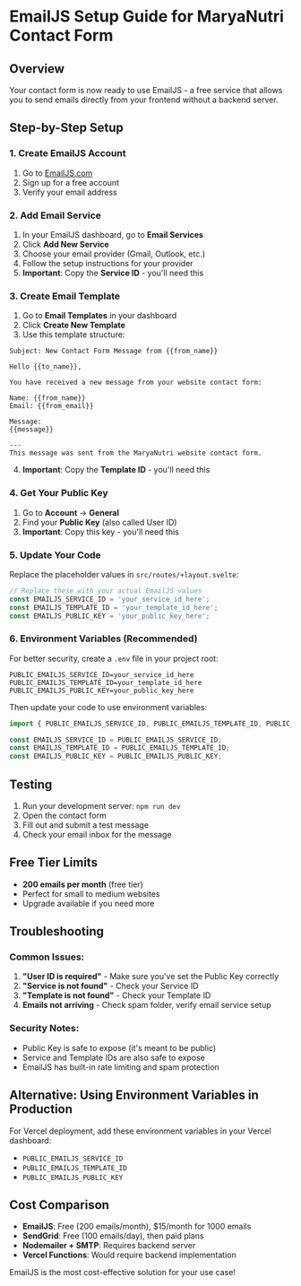 # EmailJS Setup Guide for MaryaNutri Contact Form

## Overview
Your contact form is now ready to use EmailJS - a free service that allows you to send emails directly from your frontend without a backend server.

## Step-by-Step Setup

### 1. Create EmailJS Account
1. Go to [EmailJS.com](https://www.emailjs.com/)
2. Sign up for a free account
3. Verify your email address

### 2. Add Email Service
1. In your EmailJS dashboard, go to **Email Services**
2. Click **Add New Service**
3. Choose your email provider (Gmail, Outlook, etc.)
4. Follow the setup instructions for your provider
5. **Important**: Copy the **Service ID** - you'll need this

### 3. Create Email Template
1. Go to **Email Templates** in your dashboard
2. Click **Create New Template**
3. Use this template structure:

```
Subject: New Contact Form Message from {{from_name}}

Hello {{to_name}},

You have received a new message from your website contact form:

Name: {{from_name}}
Email: {{from_email}}

Message:
{{message}}

---
This message was sent from the MaryaNutri website contact form.
```

4. **Important**: Copy the **Template ID** - you'll need this

### 4. Get Your Public Key
1. Go to **Account** → **General**
2. Find your **Public Key** (also called User ID)
3. **Important**: Copy this key - you'll need this

### 5. Update Your Code
Replace the placeholder values in `src/routes/+layout.svelte`:

```typescript
// Replace these with your actual EmailJS values
const EMAILJS_SERVICE_ID = 'your_service_id_here';
const EMAILJS_TEMPLATE_ID = 'your_template_id_here';
const EMAILJS_PUBLIC_KEY = 'your_public_key_here';
```

### 6. Environment Variables (Recommended)
For better security, create a `.env` file in your project root:

```env
PUBLIC_EMAILJS_SERVICE_ID=your_service_id_here
PUBLIC_EMAILJS_TEMPLATE_ID=your_template_id_here
PUBLIC_EMAILJS_PUBLIC_KEY=your_public_key_here
```

Then update your code to use environment variables:

```typescript
import { PUBLIC_EMAILJS_SERVICE_ID, PUBLIC_EMAILJS_TEMPLATE_ID, PUBLIC_EMAILJS_PUBLIC_KEY } from '$env/static/public';

const EMAILJS_SERVICE_ID = PUBLIC_EMAILJS_SERVICE_ID;
const EMAILJS_TEMPLATE_ID = PUBLIC_EMAILJS_TEMPLATE_ID;
const EMAILJS_PUBLIC_KEY = PUBLIC_EMAILJS_PUBLIC_KEY;
```

## Testing
1. Run your development server: `npm run dev`
2. Open the contact form
3. Fill out and submit a test message
4. Check your email inbox for the message

## Free Tier Limits
- **200 emails per month** (free tier)
- Perfect for small to medium websites
- Upgrade available if you need more

## Troubleshooting

### Common Issues:
1. **"User ID is required"** - Make sure you've set the Public Key correctly
2. **"Service is not found"** - Check your Service ID
3. **"Template is not found"** - Check your Template ID
4. **Emails not arriving** - Check spam folder, verify email service setup

### Security Notes:
- Public Key is safe to expose (it's meant to be public)
- Service and Template IDs are also safe to expose
- EmailJS has built-in rate limiting and spam protection

## Alternative: Using Environment Variables in Production

For Vercel deployment, add these environment variables in your Vercel dashboard:
- `PUBLIC_EMAILJS_SERVICE_ID`
- `PUBLIC_EMAILJS_TEMPLATE_ID`
- `PUBLIC_EMAILJS_PUBLIC_KEY`

## Cost Comparison
- **EmailJS**: Free (200 emails/month), $15/month for 1000 emails
- **SendGrid**: Free (100 emails/day), then paid plans
- **Nodemailer + SMTP**: Requires backend server
- **Vercel Functions**: Would require backend implementation

EmailJS is the most cost-effective solution for your use case! 